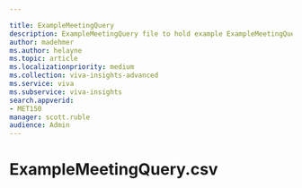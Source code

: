 ```yaml
---

title: ExampleMeetingQuery
description: ExampleMeetingQuery file to hold example ExampleMeetingQuery.csv
author: madehmer
ms.author: helayne
ms.topic: article
ms.localizationpriority: medium 
ms.collection: viva-insights-advanced 
ms.service: viva 
ms.subservice: viva-insights 
search.appverid: 
- MET150 
manager: scott.ruble
audience: Admin
---
```


# ExampleMeetingQuery.csv

<!-- PENDING ISSUE WITH THIS FILE: 
THIS TOPIC DOES NOT APPEAR IN THE TOC. I'M RESEARCHING WHY THIS .MD FILE IS IN THE IMAGES FOLDER. IT SHOULD PROBABLY BE MOVED TO THE WPA/TUTORIALS FOLDER. -->

<!-- REMOVING CONTENT FOR NOW, TO PASS ACROLINX

MeetingId,StartDate,Attendee_meeting_hours,Attendees,Attendees_with_conflicting_meeting,Invitees,Emails_sent_during_meetings,Organizer_IsInternal,Organizer_Domain,Organizer_FunctionType,Organizer_Organization,Organizer_LevelDesignation,Organizer_Layer,Organizer_TimeZone,Organizer_PersonId,DurationHours,IsRecurring,IsCancelled,TotalNoEmailsDuringMeeting,Subject,TotalAccept,TotalDecline,TotalNoResponse,TotalNoAttendees,TotalNoDoubleBooked
101404:2017-01-25T23:00:00.0000000Z,1/25/2017,1,2,1,2,0,TRUE,onmicrosoft.com,Finance,Finance,Director,2,Pacific Standard Time,FC0274AEAE2F80ECF3FC1D94D3C210BFD4D715840D4609489D554DFCC17CC66C,0.5,FALSE,FALSE,0,TPS Report is Due,2,0,0,2,1

-->
